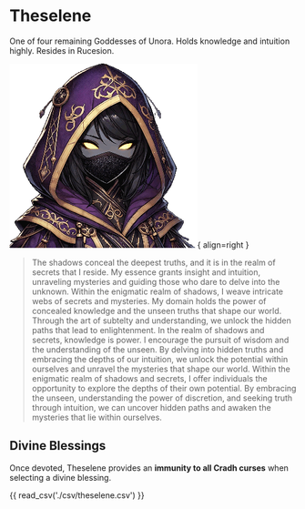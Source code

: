 # Theselene

One of four remaining Goddesses of Unora. Holds knowledge and intuition highly. Resides in Rucesion.

![Theselene](./assets/theselene.png){ align=right }
> The shadows conceal the deepest truths, and it is in the realm of secrets that I reside. My essence grants insight and intuition, unraveling mysteries and guiding those who dare to delve into the unknown. Within the enigmatic realm of shadows, I weave intricate webs of secrets and mysteries. My domain holds the power of concealed knowledge and the unseen truths that shape our world. Through the art of subtelty and understanding, we unlock the hidden paths that lead to enlightenment. In the realm of shadows and secrets, knowledge is power. I encourage the pursuit of wisdom and the understanding of the unseen. By delving into hidden truths and embracing the depths of our intuition, we unlock the potential within ourselves and unravel the mysteries that shape our world. Within the enigmatic realm of shadows and secrets, I offer individuals the opportunity to explore the depths of their own potential. By embracing the unseen, understanding the power of discretion, and seeking truth through intuition, we can uncover hidden paths and awaken the mysteries that lie within ourselves.

## Divine Blessings

Once devoted, Theselene provides an **immunity to all Cradh curses** when selecting a divine blessing.

{{ read_csv('./csv/theselene.csv') }}
